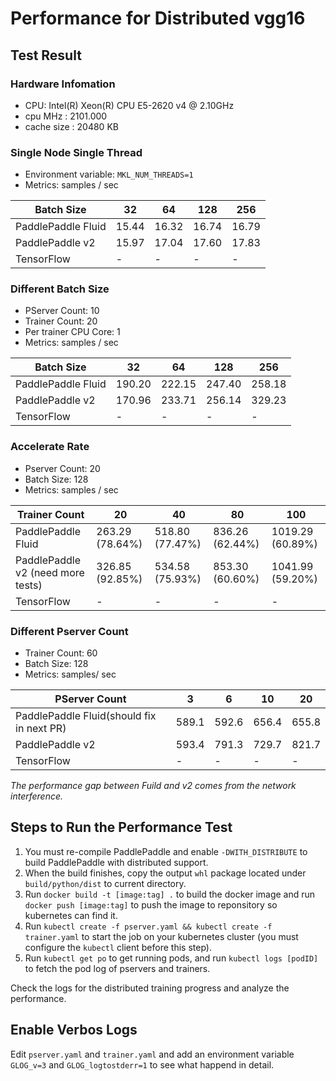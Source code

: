 # Performance for Distributed vgg16

## Test Result

### Hardware Infomation

- CPU: Intel(R) Xeon(R) CPU E5-2620 v4 @ 2.10GHz
- cpu MHz		: 2101.000
- cache size	: 20480 KB

### Single Node Single Thread

- Environment variable: `MKL_NUM_THREADS=1`
- Metrics: samples / sec

| Batch Size | 32 | 64 | 128 | 256 |
| -- | -- | -- | -- | -- |
| PaddlePaddle Fluid | 15.44 | 16.32 | 16.74 | 16.79 |
| PaddlePaddle v2 | 15.97 | 17.04 | 17.60 | 17.83 |
| TensorFlow | - | - | - | - |

### Different Batch Size

- PServer Count: 10
- Trainer Count: 20
- Per trainer CPU Core: 1
- Metrics: samples / sec

| Batch Size | 32 | 64 | 128 | 256 |
| -- | -- | -- | -- | -- |
| PaddlePaddle Fluid | 190.20 | 222.15 | 247.40 | 258.18 |
| PaddlePaddle v2 | 170.96 | 233.71 | 256.14 | 329.23 |
| TensorFlow | - | - | - | - |


### Accelerate Rate

- Pserver Count: 20
- Batch Size: 128
- Metrics: samples / sec

| Trainer Count | 20 | 40 | 80 | 100 |
| -- | -- | -- | -- | -- |
| PaddlePaddle Fluid | 263.29 (78.64%) | 518.80 (77.47%) | 836.26 (62.44%) | 1019.29 (60.89%) |
| PaddlePaddle v2 (need more tests) | 326.85 (92.85%) | 534.58 (75.93%) | 853.30 (60.60%) | 1041.99 (59.20%) |
| TensorFlow | - | - | - | - |

### Different Pserver Count

- Trainer Count: 60
- Batch Size: 128
- Metrics: samples/ sec

| PServer Count | 3 | 6 |10 | 20 |
| -- | -- | -- | -- | -- |
| PaddlePaddle Fluid(should fix in next PR) | 589.1 | 592.6 | 656.4 | 655.8 |
| PaddlePaddle v2 | 593.4 | 791.3 | 729.7 | 821.7 |
| TensorFlow | - | - | - | - |

*The performance gap between Fuild and v2 comes from the network interference.*


## Steps to Run the Performance Test

1. You must re-compile PaddlePaddle and enable `-DWITH_DISTRIBUTE` to build PaddlePaddle with distributed support.
1. When the build finishes, copy the output `whl` package located under `build/python/dist` to current directory.
1. Run `docker build -t [image:tag] .` to build the docker image and run `docker push [image:tag]` to push the image to reponsitory so kubernetes can find it.
1. Run `kubectl create -f pserver.yaml && kubectl create -f trainer.yaml` to start the job on your kubernetes cluster (you must configure the `kubectl` client before this step).
1. Run `kubectl get po` to get running pods, and run `kubectl logs [podID]` to fetch the pod log of pservers and trainers.

Check the logs for the distributed training progress and analyze the performance.

## Enable Verbos Logs

Edit `pserver.yaml` and `trainer.yaml` and add an environment variable `GLOG_v=3` and `GLOG_logtostderr=1` to see what happend in detail.

